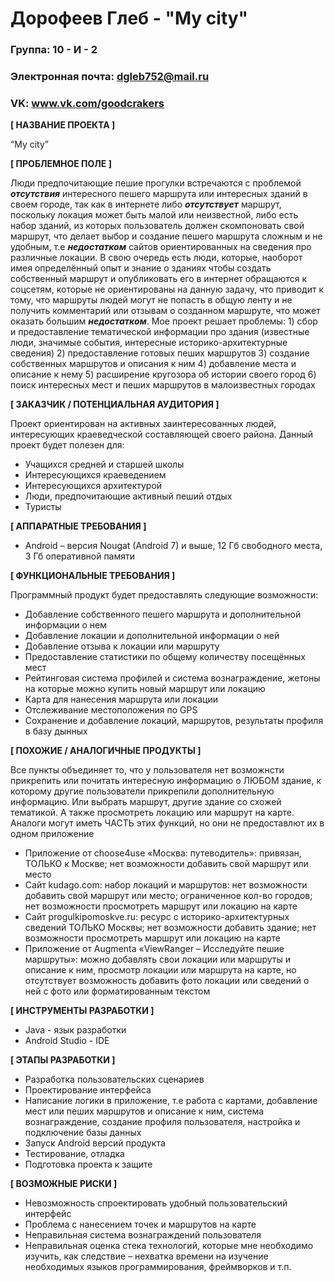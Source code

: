 # Дорофеев Глеб - "My city"

### Группа: 10 - И - 2
### Электронная почта: dgleb752@mail.ru
### VK: www.vk.com/goodcrakers


**[ НАЗВАНИЕ ПРОЕКТА ]**

“My city”

**[ ПРОБЛЕМНОЕ ПОЛЕ ]**

Люди предпочитающие пешие прогулки встречаются с проблемой ***отсутствия*** интересного пешего маршрута или интересных зданий в своем городе, так как в интернете либо ***отсутствует*** маршрут, поскольку локация может быть малой или неизвестной, либо есть набор зданий, из которых пользователь должен скомпоновать свой маршрут, что делает выбор и создание пешего маршрута сложным и не удобным, т.е ***недостатком*** сайтов ориентированных на сведения про различные локации. В свою очередь есть люди, которые, наоборот имея определённый опыт и знание о зданиях чтобы создать собственный маршрут и опубликовать его в интернет обращаются к соцсетям, которые не ориентированы на данную задачу, что приводит к тому, что маршруты людей могут не попасть в общую ленту и не получить комментарий или отзывам о созданном маршруте, что может оказать большим ***недостатком***. Мое проект решает проблемы: 1) сбор и предоставление тематической информации про здания (известные люди, значимые события, интересные историко-архитектурные сведения) 2) предоставление готовых пеших маршрутов 3) создание собственных маршрутов и описания к ним 4) добавление места и описание к нему  5) расширение кругозора об истории своего город 6) поиск интересных мест и пеших маршрутов в малоизвестных городах

**[ ЗАКАЗЧИК / ПОТЕНЦИАЛЬНАЯ АУДИТОРИЯ ]**

Проект ориентирован на активных заинтересованных людей, интересующих краеведческой составляющей своего района. Данный проект будет полезен для:
*	Учащихся средней и старшей школы
*	Интересующихся краеведением
*	Интересующихся архитектурой
*	Люди, предпочитающие активный пеший отдых
*	Туристы


**[ АППАРАТНЫЕ ТРЕБОВАНИЯ ]** 

*	Android – версия Nougat (Android 7) и выше, 12 Гб свободного места, 3 Гб оперативной памяти

**[ ФУНКЦИОНАЛЬНЫЕ ТРЕБОВАНИЯ ]**

Программный продукт будет предоставлять следующие возможности:
*	Добавление собственного пешего маршрута и дополнительной информации о нем
*	Добавление локации и дополнительной информации о ней
*	Добавление отзыва к локации или маршруту
*	Предоставление статистики по общему количеству посещённых мест
*	Рейтинговая система профилей и система вознаграждение, жетоны на которые можно купить новый маршрут или локацию
*	Карта для нанесения маршрута или локации
*	Отслеживание местоположения по GPS
*	Сохранение и добавление локаций, маршрутов, результаты профиля в базу дынных


**[ ПОХОЖИЕ / АНАЛОГИЧНЫЕ ПРОДУКТЫ ]**

Все пункты объединяет то, что у пользователя нет возможнсти прикрепить или почитать интересную информацию о ЛЮБОМ здание, к которому другие пользователи прикрепили дополнительную информацию. Или выбрать маршрут, другие здание со схожей тематикой. А также просмотреть локацию или маршрут на карте. Аналоги могут иметь ЧАСТЬ этих функций, но они не предоставлют их в одном приложение
*	Приложение от choose4use «Москва: путеводитель»: привязан, ТОЛЬКО к Москве; нет возможности добавить свой маршрут или место
*	Сайт kudago.com: набор локаций и маршрутов: нет возможности добавить свой маршрут или место; ограниченное кол-во городов; нет возможности просмотреть маршрут или локацию на карте
*	Сайт progulkipomoskve.ru: ресурс с историко-архитектурных сведений ТОЛЬКО Москвы; нет возможности добавить здание; нет возможности просмотреть маршрут или локацию на карте
*	Приложение от Augmenta «ViewRanger – Исследуйте пешие маршруты»: можно добавлять свои локации или маршруты и описание к ним, просмотр локации или маршрута на карте, но отсутствует возможность добавить фото локации или сведений о ней с фото или форматированным текстом

**[ ИНСТРУМЕНТЫ РАЗРАБОТКИ ]**

*	Java - язык разработки
*	Android Studio - IDE


**[ ЭТАПЫ РАЗРАБОТКИ ]**

*	Разработка пользовательских сценариев
*	Проектирование интерфейса
*	Написание логики в приложение, т.е работа с картами, добавление мест или пеших маршрутов и описание к ним, система вознаграждение, создание профиля пользователя, настройка и подключение базы данных
*	Запуск Android версий продукта
*	Тестирование, отладка
*	Подготовка проекта к защите


**[ ВОЗМОЖНЫЕ РИСКИ ]**

*	Невозможность спроектировать удобный пользовательский интерфейс
*	Проблема с нанесением точек и маршрутов на карте
*	Неправильная система вознаграждений пользователя
*	Неправильная оценка стека технологий, которые мне необходимо изучить, как следствие – нехватка времени на изучение необходимых языков программирования, фреймворков и т.п.

